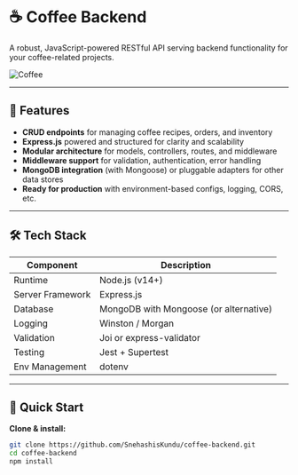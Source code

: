 # ☕ Coffee Backend

A robust, JavaScript-powered RESTful API serving backend functionality for your coffee-related projects.

![Coffee](https://user-images.githubusercontent.com/yourasset/coffee-banner.jpg)

---

## 🚀 Features

- **CRUD endpoints** for managing coffee recipes, orders, and inventory  
- **Express.js** powered and structured for clarity and scalability  
- **Modular architecture** for models, controllers, routes, and middleware  
- **Middleware support** for validation, authentication, error handling  
- **MongoDB integration** (with Mongoose) or pluggable adapters for other data stores  
- **Ready for production** with environment-based configs, logging, CORS, etc.

---

## 🛠️ Tech Stack

| Component         | Description                                      |
|------------------|--------------------------------------------------|
| Runtime           | Node.js (v14+)                                  |
| Server Framework  | Express.js                                      |
| Database          | MongoDB with Mongoose (or alternative)          |
| Logging           | Winston / Morgan                                |
| Validation        | Joi or express-validator                        |
| Testing           | Jest + Supertest                               |
| Env Management    | dotenv                                          |

---

## 🎯 Quick Start

**Clone & install:**
```bash
git clone https://github.com/SnehashisKundu/coffee-backend.git
cd coffee-backend
npm install
